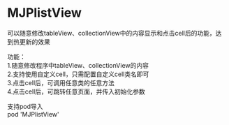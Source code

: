 # MJPlistView

可以随意修改tableView、collectionView中的内容显示和点击cell后的功能，达到热更新的效果  

功能：  
1.随意修改程序中tableView、collectionView的内容  
2.支持使用自定义cell，只需配置自定义cell类名即可  
3.点击cell后，可调用任意类的任意方法  
4.点击cell后，可跳转任意页面，并传入初始化参数  


支持pod导入  
pod 'MJPlistView'

